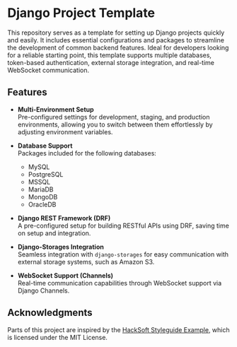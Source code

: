 # Django Project Template

This repository serves as a template for setting up Django projects quickly and easily. It includes essential configurations and packages to streamline the development of common backend features. Ideal for developers looking for a reliable starting point, this template supports multiple databases, token-based authentication, external storage integration, and real-time WebSocket communication.

## Features

- **Multi-Environment Setup**  
  Pre-configured settings for development, staging, and production environments, allowing you to switch between them effortlessly by adjusting environment variables.

- **Database Support**  
  Packages included for the following databases:

  - MySQL
  - PostgreSQL
  - MSSQL
  - MariaDB
  - MongoDB
  - OracleDB

- **Django REST Framework (DRF)**  
  A pre-configured setup for building RESTful APIs using DRF, saving time on setup and integration.

- **Django-Storages Integration**  
  Seamless integration with `django-storages` for easy communication with external storage systems, such as Amazon S3.

- **WebSocket Support (Channels)**  
  Real-time communication capabilities through WebSocket support via Django Channels.

## Acknowledgments

Parts of this project are inspired by the [HackSoft Styleguide Example](https://github.com/HackSoftware/Django-Styleguide-Example), which is licensed under the MIT License.
